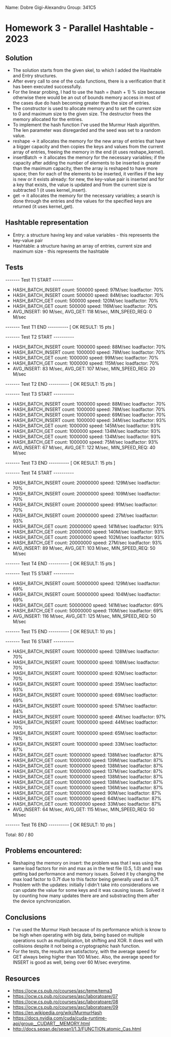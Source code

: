 Name: Dobre Gigi-Alexandru
Group: 341C5

# Homework 3 - Parallel Hashtable - 2023

Solution
-
* The solution starts from the given skel, to which I added the Hashtable and Entry structures.
* After every call to one of the cuda functions, there is a verification that it has been executed successfully.
* For the linear probing, I had to use the hash = (hash + 1) % size because otherwise there would be an out of bounds memory access in most of the cases due do hash becoming greater than the size of entries.
* The constructor is used to allocate memory and to set the current size to 0 and maximum size to the given size. The destructor frees the memory allocated for the entries.
* To implement the hash function I've used the Murmur Hash algorithm. The len parameter was disregarded and the seed was set to a random value.
* reshape -> it allocates the memory for the new array of entries that have a bigger capacity and then copies the keys and values from the current array of entries, freeing the memory in the end (it uses reshape_kernel).
* insertBatch -> it allocates the memory for the necessary variables; if the capacity after adding the number of elements to be inserted is greater than the maximum capacity, then the array is reshaped to have more space; then for each of the elements to be inserted, it verifies if the key is new or it exists already: for new, the key-value pair is inserted and for a key that exists, the value is updated and from the current size is subtracted 1 (it uses kernel_insert).
* get -> it allocates the memory for the necessary variables; a search is done through the entries and the values for the specified keys are returned (it uses kernel_get).

Hashtable representation
-
* Entry: a structure having key and value variables - this represents the key-value pair
* Hashtable: a structure having an array of entries, current size and maximum size - this represents the hashtable

Tests
-
------- Test T1 START   ----------

* HASH_BATCH_INSERT   count: 500000           speed: 97M/sec          loadfactor: 70%
* HASH_BATCH_INSERT   count: 500000           speed: 84M/sec          loadfactor: 70%
* HASH_BATCH_GET      count: 500000           speed: 120M/sec         loadfactor: 70%
* HASH_BATCH_GET      count: 500000           speed: 116M/sec         loadfactor: 70%
* AVG_INSERT: 90 M/sec,   AVG_GET: 118 M/sec,     MIN_SPEED_REQ: 0 M/sec

------- Test  T1 END    ----------       [ OK RESULT:  15  pts ]

------- Test T2 START   ----------

* HASH_BATCH_INSERT   count: 1000000          speed: 88M/sec          loadfactor: 70%
* HASH_BATCH_INSERT   count: 1000000          speed: 78M/sec          loadfactor: 70%
* HASH_BATCH_GET      count: 1000000          speed: 99M/sec          loadfactor: 70%
* HASH_BATCH_GET      count: 1000000          speed: 115M/sec         loadfactor: 70%
* AVG_INSERT: 83 M/sec,   AVG_GET: 107 M/sec,     MIN_SPEED_REQ: 20 M/sec

------- Test  T2 END    ----------       [ OK RESULT:  15  pts ]

------- Test T3 START   ----------

* HASH_BATCH_INSERT   count: 1000000          speed: 88M/sec          loadfactor: 70%
* HASH_BATCH_INSERT   count: 1000000          speed: 78M/sec          loadfactor: 70%
* HASH_BATCH_INSERT   count: 1000000          speed: 69M/sec          loadfactor: 70%
* HASH_BATCH_INSERT   count: 1000000          speed: 34M/sec          loadfactor: 93%
* HASH_BATCH_GET      count: 1000000          speed: 145M/sec         loadfactor: 93%
* HASH_BATCH_GET      count: 1000000          speed: 134M/sec         loadfactor: 93%
* HASH_BATCH_GET      count: 1000000          speed: 134M/sec         loadfactor: 93%
* HASH_BATCH_GET      count: 1000000          speed: 75M/sec          loadfactor: 93%
* AVG_INSERT: 67 M/sec,   AVG_GET: 122 M/sec,     MIN_SPEED_REQ: 40 M/sec

------- Test  T3 END    ----------       [ OK RESULT:  15  pts ]

------- Test T4 START   ----------

* HASH_BATCH_INSERT   count: 20000000         speed: 129M/sec         loadfactor: 70%
* HASH_BATCH_INSERT   count: 20000000         speed: 109M/sec         loadfactor: 70%
* HASH_BATCH_INSERT   count: 20000000         speed: 91M/sec          loadfactor: 70%
* HASH_BATCH_INSERT   count: 20000000         speed: 27M/sec          loadfactor: 93%
* HASH_BATCH_GET      count: 20000000         speed: 141M/sec         loadfactor: 93%
* HASH_BATCH_GET      count: 20000000         speed: 140M/sec         loadfactor: 93%
* HASH_BATCH_GET      count: 20000000         speed: 102M/sec         loadfactor: 93%
* HASH_BATCH_GET      count: 20000000         speed: 27M/sec          loadfactor: 93%
* AVG_INSERT: 89 M/sec,   AVG_GET: 103 M/sec,     MIN_SPEED_REQ: 50 M/sec

------- Test  T4 END    ----------       [ OK RESULT:  15  pts ]

------- Test T5 START   ----------

* HASH_BATCH_INSERT   count: 50000000         speed: 129M/sec         loadfactor: 69%
* HASH_BATCH_INSERT   count: 50000000         speed: 104M/sec         loadfactor: 69%
* HASH_BATCH_GET      count: 50000000         speed: 141M/sec         loadfactor: 69%
* HASH_BATCH_GET      count: 50000000         speed: 110M/sec         loadfactor: 69%
* AVG_INSERT: 116 M/sec,  AVG_GET: 125 M/sec,     MIN_SPEED_REQ: 50 M/sec

------- Test  T5 END    ----------       [ OK RESULT:  10  pts ]

------- Test T6 START   ----------

* HASH_BATCH_INSERT   count: 10000000         speed: 128M/sec         loadfactor: 70%
* HASH_BATCH_INSERT   count: 10000000         speed: 108M/sec         loadfactor: 70%
* HASH_BATCH_INSERT   count: 10000000         speed: 92M/sec          loadfactor: 70%
* HASH_BATCH_INSERT   count: 10000000         speed: 35M/sec          loadfactor: 93%
* HASH_BATCH_INSERT   count: 10000000         speed: 69M/sec          loadfactor: 69%
* HASH_BATCH_INSERT   count: 10000000         speed: 57M/sec          loadfactor: 84%
* HASH_BATCH_INSERT   count: 10000000         speed: 4M/sec           loadfactor: 97%
* HASH_BATCH_INSERT   count: 10000000         speed: 44M/sec          loadfactor: 70%
* HASH_BATCH_INSERT   count: 10000000         speed: 65M/sec          loadfactor: 78%
* HASH_BATCH_INSERT   count: 10000000         speed: 33M/sec          loadfactor: 87%
* HASH_BATCH_GET      count: 10000000         speed: 138M/sec         loadfactor: 87%
* HASH_BATCH_GET      count: 10000000         speed: 139M/sec         loadfactor: 87%
* HASH_BATCH_GET      count: 10000000         speed: 138M/sec         loadfactor: 87%
* HASH_BATCH_GET      count: 10000000         speed: 137M/sec         loadfactor: 87%
* HASH_BATCH_GET      count: 10000000         speed: 138M/sec         loadfactor: 87%
* HASH_BATCH_GET      count: 10000000         speed: 138M/sec         loadfactor: 87%
* HASH_BATCH_GET      count: 10000000         speed: 136M/sec         loadfactor: 87%
* HASH_BATCH_GET      count: 10000000         speed: 90M/sec          loadfactor: 87%
* HASH_BATCH_GET      count: 10000000         speed: 64M/sec          loadfactor: 87%
* HASH_BATCH_GET      count: 10000000         speed: 33M/sec          loadfactor: 87%
* AVG_INSERT: 64 M/sec,   AVG_GET: 115 M/sec,     MIN_SPEED_REQ: 50 M/sec

------- Test  T6 END    ----------       [ OK RESULT:  10  pts ]

Total: 80 / 80

Problems encountered:
-
* Reshaping the memory on insert: the problem was that I was using the same load factors for min and max as in the test file (0.5, 1.0) and I was getting bad performance and memory issues. Solved it by changing the max load factor to 0.7f due to this factor being generally used as 0.7f.
* Problem with the updates: initially I didn't take into considerations we can update the value for some keys and it was causing issues. Solved it by counting how many updates there are and substracting them after the device synchronization.

Conclusions
-
* I've used the Murmur Hash because of its performance which is know to be high when operating with big data, being based on multiple operations such as multiplication, bit shifting and XOR. It does well with collisions despite it not being a cryptographic hash function.
* For the tests, the results are satisfactory, with the average speed for GET always being higher than 100 M/sec. Also, the average speed for INSERT is good as well, being over 60 M/sec everytime.

Resources
-
* https://ocw.cs.pub.ro/courses/asc/teme/tema3
* https://ocw.cs.pub.ro/courses/asc/laboratoare/07
* https://ocw.cs.pub.ro/courses/asc/laboratoare/08
* https://ocw.cs.pub.ro/courses/asc/laboratoare/09
* https://en.wikipedia.org/wiki/MurmurHash
* https://docs.nvidia.com/cuda/cuda-runtime-api/group__CUDART__MEMORY.html
* http://docs.seqan.de/seqan1/1.3/FUNCTION.atomic_Cas.html

